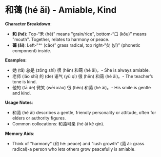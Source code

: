 # **和蔼 (hé ǎi) - Amiable, Kind**

**Character Breakdown**:  
- **和 (hé)**: Top-“禾 (hé)” means "grain/rice", bottom-“口 (kǒu)” means "mouth". Together, relates to harmony or peace.  
- **蔼 (ǎi)**: Left-“艹 (cǎo)” grass radical, top right-“矣 (yǐ)” (phonetic component) inside.

**Examples**:  
- 她 (tā) 总是 (zǒng shì) 很 (hěn) 和蔼 (hé ǎi)。- She is always amiable.  
- 老师 (lǎo shī) 的 (de) 语气 (yǔ qì) 很 (hěn) 和蔼 (hé ǎi)。- The teacher’s tone is kind.  
- 他的 (tā de) 微笑 (wēi xiào) 很 (hěn) 和蔼 (hé ǎi)。- His smile is gentle and kind.

**Usage Notes**:  
- 和蔼 (hé ǎi) describes a gentle, friendly personality or attitude, often for elders or authority figures.  
- Common collocations: 和蔼可亲 (hé ǎi kě qīn).

**Memory Aids**:  
- Think of "harmony" (和 hé: peace) and "lush growth" (蔼 ǎi: grass radical)-a person who lets others grow peacefully is amiable.
